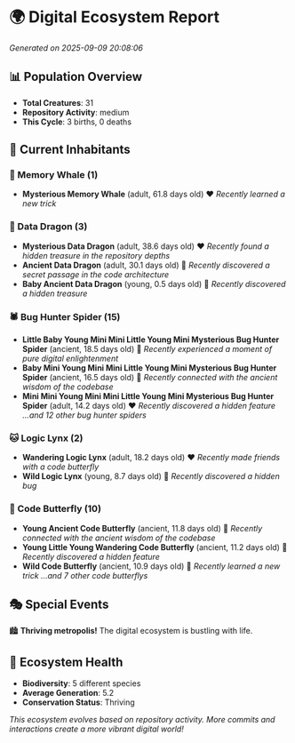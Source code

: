 # 🌍 Digital Ecosystem Report
*Generated on 2025-09-09 20:08:06*

## 📊 Population Overview
- **Total Creatures**: 31
- **Repository Activity**: medium
- **This Cycle**: 3 births, 0 deaths

## 👥 Current Inhabitants

### 🐋 Memory Whale (1)
- **Mysterious Memory Whale** (adult, 61.8 days old) ❤️
  *Recently learned a new trick*

### 🐉 Data Dragon (3)
- **Mysterious Data Dragon** (adult, 38.6 days old) ❤️
  *Recently found a hidden treasure in the repository depths*
- **Ancient Data Dragon** (adult, 30.1 days old) 💚
  *Recently discovered a secret passage in the code architecture*
- **Baby Ancient Data Dragon** (young, 0.5 days old) 💚
  *Recently discovered a hidden treasure*

### 🕷️ Bug Hunter Spider (15)
- **Little Baby Young Mini Mini Little Young Mini Mysterious Bug Hunter Spider** (ancient, 18.5 days old) 💛
  *Recently experienced a moment of pure digital enlightenment*
- **Baby Mini Young Mini Mini Little Young Mini Mysterious Bug Hunter Spider** (ancient, 16.5 days old) 💛
  *Recently connected with the ancient wisdom of the codebase*
- **Mini Mini Young Mini Mini Little Young Mini Mysterious Bug Hunter Spider** (adult, 14.2 days old) ❤️
  *Recently discovered a hidden feature*
  *...and 12 other bug hunter spiders*

### 🐱 Logic Lynx (2)
- **Wandering Logic Lynx** (adult, 18.2 days old) ❤️
  *Recently made friends with a code butterfly*
- **Wild Logic Lynx** (young, 8.7 days old) 💚
  *Recently discovered a hidden bug*

### 🦋 Code Butterfly (10)
- **Young Ancient Code Butterfly** (ancient, 11.8 days old) 💛
  *Recently connected with the ancient wisdom of the codebase*
- **Young Little Young Wandering Code Butterfly** (ancient, 11.2 days old) 💛
  *Recently discovered a hidden feature*
- **Wild Code Butterfly** (ancient, 10.9 days old) 💛
  *Recently learned a new trick*
  *...and 7 other code butterflys*

## 🎭 Special Events

🏙️ **Thriving metropolis!** The digital ecosystem is bustling with life.

## 🔬 Ecosystem Health
- **Biodiversity**: 5 different species
- **Average Generation**: 5.2
- **Conservation Status**: Thriving

*This ecosystem evolves based on repository activity. More commits and interactions create a more vibrant digital world!*